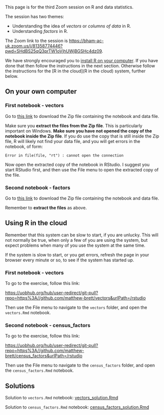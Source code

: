 This page is for the third Zoom session on R and data statistics.

The session has two themes:

* Understanding the idea of *vectors* or *columns of data* in R.
* Understanding *factors* in R.

The Zoom link to the session is <https://bham-ac-uk.zoom.us/j/81358774446?pwd=SHdBS25qQ3prTW1oVjhUWjBGSHc4dz09>.

We have strongly encouraged you to [install R on your
computer](installing-r-on-your-computer).  If you have done that then follow
the instructions in the next section.  Otherwise follow the instructions for
the [R in the cloud](R in the cloud) system, further below.

## On your own computer

### First notebook - vectors

Go to [this link](https://github.com/matthew-brett/vectors/archive/master.zip)
to download the Zip file containing the notebook and data file.

Make sure you **extract the files from the Zip file**.  This is particularly important on Windows.  **Make sure you have not opened the copy of the notebook inside the Zip file**.  If you do use the copy that is still inside the Zip file, R will likely not find your data file, and you will get errors in the notebook, of form:

```
Error in file(file, "rt") : cannot open the connection
```

Now open the extracted copy of the notebook in RStudio.  I suggest you start
RStudio first, and then use the File menu to open the extracted copy of the
file.

### Second notebook - factors

Go to [this
link](https://github.com/matthew-brett/census_factors/archive/master.zip) to
download the Zip file containing the notebook and data file.

Remember to **extract the files** as above.

## Using R in the cloud

Remember that this system can be slow to start, if you are unlucky.  This will not normally be true, when only a few of you are using the system, but expect problems when many of you use the system at the same time.

If the system is slow to start, or you get errors, refresh the page in your browser every minute or so, to see if the system has started up.

### First notebook - vectors

To go to the exercise, follow this link:

<https://uobhub.org/hub/user-redirect/git-pull?repo=https%3A//github.com/matthew-brett/vectors&urlPath=/rstudio>

Then use the File menu to navigate to the `vectors` folder, and open the
`vectors.Rmd` notebook.

### Second notebook - census_factors

To go to the exercise, follow this link:

<https://uobhub.org/hub/user-redirect/git-pull?repo=https%3A//github.com/matthew-brett/census_factors&urlPath=/rstudio>

Then use the File menu to navigate to the `census_factors` folder, and open the
`census_factors.Rmd` notebook.


## Solutions

Solution to `vectors.Rmd` notebook: [vectors_solution.Rmd](../file_contents/course%20files/r_data_analysis/vectors_solution.Rmd)

Solution to `census_factors.Rmd` notebook: [census_factors_solution.Rmd](../file_contents/course%20files/r_data_analysis/census_factors_solution.Rmd)
